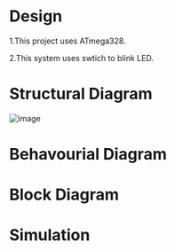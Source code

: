 # Design
 1.This project uses ATmega328.
 
 2.This system uses swtich to blink LED.

# Structural Diagram
![image](https://user-images.githubusercontent.com/94396238/144272780-fa1bfcc1-b1aa-45e7-8cd6-79aa6cbd1c49.png)


# Behavourial Diagram
# Block Diagram
# Simulation
